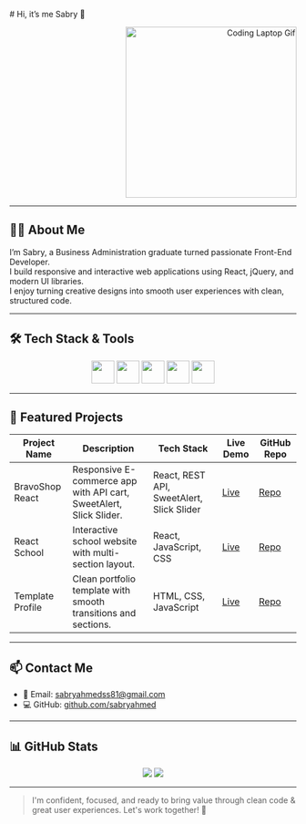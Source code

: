 

  <p align="left"> # Hi, it’s me Sabry 👋 </p>
<p align="right">
  <img src ="https://media2.giphy.com/media/v1.Y2lkPTc5MGI3NjExNTVxbGY5amlrMGl4NjQ3NmV5YTgwNTRkZTg5Z2M2enV5Y3huemZjeCZlcD12MV9pbnRlcm5hbF9naWZfYnlfaWQmY3Q9Zw/EeZ6mLsRRik8cgnh3D/giphy.gif" width="300" alt="Coding Laptop Gif" />
</p>

---

## 👨‍💻 About Me

I’m Sabry, a Business Administration graduate turned passionate Front-End Developer.  
I build responsive and interactive web applications using React, jQuery, and modern UI libraries.  
I enjoy turning creative designs into smooth user experiences with clean, structured code.

---

## 🛠️ Tech Stack & Tools

<p align="center">
  <img src="https://cdn.jsdelivr.net/gh/devicons/devicon/icons/react/react-original.svg" width="40" />
  <img src="https://cdn.jsdelivr.net/gh/devicons/devicon/icons/javascript/javascript-original.svg" width="40" />
  <img src="https://cdn.jsdelivr.net/gh/devicons/devicon/icons/css3/css3-original.svg" width="40" />
  <img src="https://cdn.jsdelivr.net/gh/devicons/devicon/icons/jquery/jquery-original.svg" width="40" />
  <img src="https://cdn.jsdelivr.net/gh/devicons/devicon/icons/git/git-original.svg" width="40" />
</p>

---

## 🚀 Featured Projects

| Project Name       | Description                                                         | Tech Stack                           | Live Demo                                                   | GitHub Repo                                               |
|--------------------|---------------------------------------------------------------------|--------------------------------------|-------------------------------------------------------------|------------------------------------------------------------|
| BravoShop React    | Responsive E-commerce app with API cart, SweetAlert, Slick Slider. | React, REST API, SweetAlert, Slick Slider | [Live](https://sabryahmed.github.io/BravoShop-react/)       | [Repo](https://github.com/sabryahmed/BravoShop-react)     |
| React School       | Interactive school website with multi-section layout.              | React, JavaScript, CSS               | [Live](https://sabryahmed.github.io/react-school/)          | [Repo](https://github.com/sabryahmed/react-school)        |
| Template Profile   | Clean portfolio template with smooth transitions and sections.     | HTML, CSS, JavaScript                | [Live](https://sabryahmed.github.io/templet-profile/)       | [Repo](https://github.com/sabryahmed/templet-profile)     |

---

## 📫 Contact Me

- 📧 Email: sabryahmedss81@gmail.com  
- 💻 GitHub: [github.com/sabryahmed](https://github.com/sabryahmed)  

---

## 📊 GitHub Stats

<p align="center">
  <img src="https://github-readme-stats.vercel.app/api?username=sabryahmed&show_icons=true&theme=radical" />
  <img src="https://github-readme-streak-stats.herokuapp.com/?user=sabryahmed&theme=radical" />
</p>

---

> I'm confident, focused, and ready to bring value through clean code & great user experiences. Let's work together! 🚀
